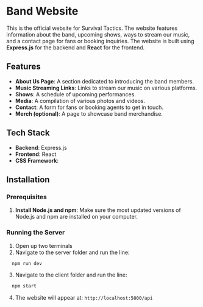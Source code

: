 # Band Website

This is the official website for Survival Tactics. The website features information about the band, upcoming shows, ways to stream our music, and a contact page for fans or booking inquiries. 
The website is built using **Express.js** for the backend and **React** for the frontend.

## Features

- **About Us Page**: A section dedicated to introducing the band members.
- **Music Streaming Links**: Links to stream our music on various platforms.
- **Shows**: A schedule of upcoming performances.
- **Media**: A compilation of various photos and videos.
- **Contact**: A form for fans or booking agents to get in touch.
- **Merch (optional)**: A page to showcase band merchandise.

## Tech Stack

- **Backend**: Express.js
- **Frontend**: React
- **CSS Framework**: 

## Installation

### Prerequisites
1. **Install Node.js and npm**:
        Make sure the most updated versions of Node.js and npm are installed on your computer.
   
### Running the Server
1. Open up two terminals 
2. Navigate to the server folder and run the line:
  ```bash
    npm run dev
  ```
3. Navigate to the client folder and run the line:
  ```bash
    npm start
  ```
4. The website will appear at:
   `http://localhost:5000/api`
   
